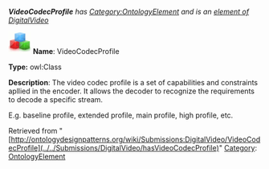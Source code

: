 ___VideoCodecProfile__ has [Category:OntologyElement](../../Category/OntologyElement "Category:OntologyElement") and is an [element of](../../Property/ElementOf "Property:ElementOf") [DigitalVideo](../../Submissions/DigitalVideo "Submissions:DigitalVideo")_


  




[![Class](../../images/thumb/2/27/Class.gif/45px-Class.gif)](../../Image/Class.gif "Class")
__Name__: VideoCodecProfile 


__Type:__ owl:Class 


__Description__: The video codec profile is a set of capabilities and constraints apllied in the encoder. It allows the decoder to recognize the requirements to decode a specific stream. 


E.g. baseline profile, extended profile, main profile, high profile, etc.





Retrieved from "[http://ontologydesignpatterns.org/wiki/Submissions:DigitalVideo/VideoCodecProfile](../../Submissions/DigitalVideo/hasVideoCodecProfile)"
 [Category](http://ontologydesignpatterns.org/wiki/Special:Categories "Special:Categories"): [OntologyElement](../../Category/OntologyElement "Category:OntologyElement")